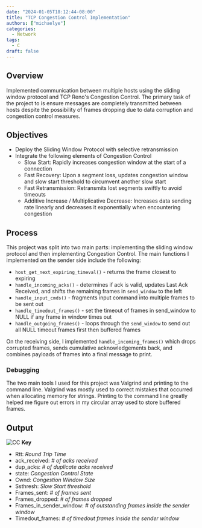 ```yaml
---
date: "2024-01-05T18:12:44-08:00"
title: "TCP Congestion Control Implementation"
authors: ["michaelye"]
categories:
  - Network
tags:
  - C
draft: false
---
```


## Overview
Implemented communication between multiple hosts using the sliding window protocol and TCP Reno's Congestion Control. The primary task of the project to is ensure messages are completely transmitted between hosts despite the possibility of frames dropping due to data corruption and congestion control measures.

## Objectives
- Deploy the Sliding Window Protocol with selective retransmission
- Integrate the following elements of Congestion Control
  - Slow Start: Rapidly increases congestion window at the start of a connection
  - Fast Recovery: Upon a segment loss, updates congestion window and slow start threshold to circumvent another slow start
  - Fast Retransmission: Retransmits lost segments swiftly to avoid timeouts
  - Additive Increase / Multiplicative Decrease: Increases data sending rate linearly and decreases it exponentially when encountering congestion

## Process
This project was split into two main parts: implementing the sliding window protocol and then implementing Congestion Control. The main functions I implemented on the sender side include the following:

- `host_get_next_expiring_timeval()` - returns the frame closest to expiring
- `handle_incoming_acks()` - determines if ack is valid, updates Last Ack Received, and shifts the remaining frames in `send_window` to the left
- `handle_input_cmds()` - fragments input command into multiple frames to be sent out
- `handle_timedout_frames()` - set the timeout of frames in send_window to NULL if any frame in window times out
- `handle_outgoing_frames()` - loops through the `send_window` to send out all NULL timeout frames first then buffered frames

On the receiving side, I implemented `handle_incoming_frames()` which drops corrupted frames, sends cumulative acknowledgements back, and combines payloads of frames into a final message to print.


### Debugging
The two main tools I used for this project was Valgrind and printing to the command line. Valgrind was mostly used to correct mistakes that occurred when allocating memory for strings. Printing to the command line greatly helped me figure out errors in my circular array used to store buffered frames.

## Output
![CC](../../images/cc.jpg)
**Key**
- Rtt: *Round Trip Time*
- ack_received: *# of acks received*
- dup_acks: *# of duplicate acks received*
- state: *Congestion Control State*
- Cwnd: *Congestion Window Size*
- Ssthresh: *Slow Start threshold*
- Frames_sent: *# of frames sent*
- Frames_dropped: *# of frames dropped*
- Frames_in_sender_window: *# of outstanding frames inside the sender window*
- Timedout_frames: *# of timedout frames inside the sender window*
